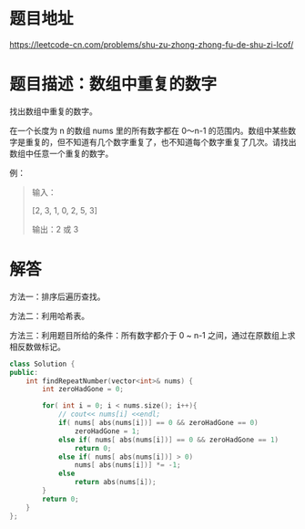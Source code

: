 # 题目地址

<https://leetcode-cn.com/problems/shu-zu-zhong-zhong-fu-de-shu-zi-lcof/>

# 题目描述：数组中重复的数字

找出数组中重复的数字。

在一个长度为 n 的数组 nums 里的所有数字都在 0～n-1 的范围内。数组中某些数字是重复的，但不知道有几个数字重复了，也不知道每个数字重复了几次。请找出数组中任意一个重复的数字。

例：
>输入：
>
>[2, 3, 1, 0, 2, 5, 3]
>
>输出：2 或 3

# 解答

方法一：排序后遍历查找。

方法二：利用哈希表。

方法三：利用题目所给的条件：所有数字都介于 0 ~ n-1 之间，通过在原数组上求相反数做标记。

```cpp
class Solution {
public:
    int findRepeatNumber(vector<int>& nums) {
        int zeroHadGone = 0;

        for( int i = 0; i < nums.size(); i++){
            // cout<< nums[i] <<endl;
            if( nums[ abs(nums[i])] == 0 && zeroHadGone == 0)
                zeroHadGone = 1;
            else if( nums[ abs(nums[i])] == 0 && zeroHadGone == 1)
                return 0;
            else if( nums[ abs(nums[i])] > 0)
                nums[ abs(nums[i])] *= -1;
            else
                return abs(nums[i]);
        }
        return 0;
    }
};
```
